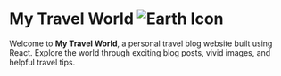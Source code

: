 # My Travel World ![Earth Icon](.assets/earth.png)

Welcome to <b>My Travel World</b>, a personal travel blog website built using React. Explore the world through exciting blog posts, vivid images, and helpful travel tips.